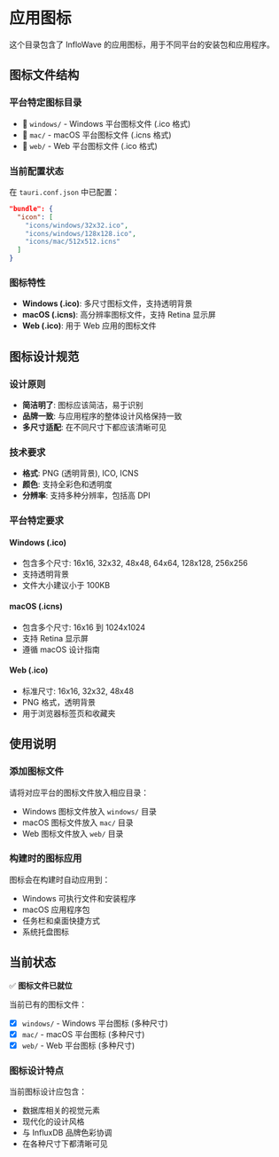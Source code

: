 # 应用图标

这个目录包含了 InfloWave 的应用图标，用于不同平台的安装包和应用程序。

## 图标文件结构

### 平台特定图标目录
- 📁 `windows/` - Windows 平台图标文件 (.ico 格式)
- 📁 `mac/` - macOS 平台图标文件 (.icns 格式)  
- 📁 `web/` - Web 平台图标文件 (.ico 格式)

### 当前配置状态
在 `tauri.conf.json` 中已配置：
```json
"bundle": {
  "icon": [
    "icons/windows/32x32.ico",
    "icons/windows/128x128.ico",
    "icons/mac/512x512.icns"
  ]
}
```

### 图标特性
- **Windows (.ico)**: 多尺寸图标文件，支持透明背景
- **macOS (.icns)**: 高分辨率图标文件，支持 Retina 显示屏
- **Web (.ico)**: 用于 Web 应用的图标文件

## 图标设计规范

### 设计原则
- **简洁明了**: 图标应该简洁，易于识别
- **品牌一致**: 与应用程序的整体设计风格保持一致
- **多尺寸适配**: 在不同尺寸下都应该清晰可见

### 技术要求
- **格式**: PNG (透明背景), ICO, ICNS
- **颜色**: 支持全彩色和透明度
- **分辨率**: 支持多种分辨率，包括高 DPI

### 平台特定要求

#### Windows (.ico)
- 包含多个尺寸: 16x16, 32x32, 48x48, 64x64, 128x128, 256x256
- 支持透明背景
- 文件大小建议小于 100KB

#### macOS (.icns)
- 包含多个尺寸: 16x16 到 1024x1024
- 支持 Retina 显示屏
- 遵循 macOS 设计指南

#### Web (.ico)
- 标准尺寸: 16x16, 32x32, 48x48
- PNG 格式，透明背景
- 用于浏览器标签页和收藏夹

## 使用说明

### 添加图标文件
请将对应平台的图标文件放入相应目录：
- Windows 图标文件放入 `windows/` 目录
- macOS 图标文件放入 `mac/` 目录
- Web 图标文件放入 `web/` 目录

### 构建时的图标应用
图标会在构建时自动应用到：
- Windows 可执行文件和安装程序
- macOS 应用程序包
- 任务栏和桌面快捷方式
- 系统托盘图标

## 当前状态

✅ **图标文件已就位**

当前已有的图标文件：
- [x] `windows/` - Windows 平台图标 (多种尺寸)
- [x] `mac/` - macOS 平台图标 (多种尺寸)
- [x] `web/` - Web 平台图标 (多种尺寸)

### 图标设计特点
当前图标设计应包含：
- 数据库相关的视觉元素
- 现代化的设计风格
- 与 InfluxDB 品牌色彩协调
- 在各种尺寸下都清晰可见
